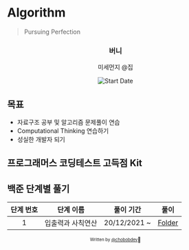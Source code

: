 # Algorithm

> Pursuing Perfection

<div align="center">

<h3> 버니 </h3>
<p> 미세먼지 @집</p>

![Start Date](https://img.shields.io/badge/Start%20Date-2021--09--20-23d16b.svg)

</div>

## 목표

- 자료구조 공부 및 알고리즘 문제풀이 연습
- Computational Thinking 연습하기
- 성실한 개발자 되기

## 프로그래머스 코딩테스트 고득점 Kit


## 백준 단계별 풀기

| 단계 번호 | 단계 이름 |       풀이 기간        |          풀이         |
| :----------: | :--------: | :---------------: | :------------------: |
| 1 | 입출력과 사칙연산 | 20/12/2021 ~ | [Folder](1_io_arithmetic/README.md)|


<div align="center">

<sub><sup>Written by <a href="https://github.com/chobobdev">@chobobdev</a></sup></sub><small>🍕</small>

</div>
